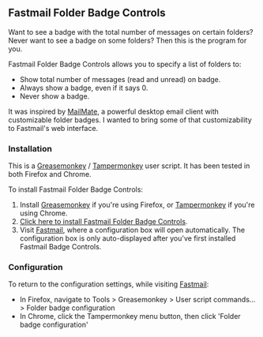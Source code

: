 Fastmail Folder Badge Controls
-----------------------

Want to see a badge with the total number of messages on certain folders? Never want to see a badge on some folders?  Then this is the program for you.

Fastmail Folder Badge Controls allows you to specify a list of folders to:

* Show total number of messages (read and unread) on badge.
* Always show a badge, even if it says 0.
* Never show a badge.

It was inspired by [MailMate](http://freron.com/), a powerful desktop email client with customizable folder badges.  I wanted to bring some of that customizability to Fastmail's web interface.

### Installation

This is a [Greasemonkey](https://addons.mozilla.org/en-us/firefox/addon/greasemonkey/) / [Tampermonkey](https://chrome.google.com/webstore/detail/tampermonkey/dhdgffkkebhmkfjojejmpbldmpobfkfo?hl=en) user script.  It has been tested in both Firefox and Chrome.

To install Fastmail Folder Badge Controls:

1. Install [Greasemonkey](https://addons.mozilla.org/en-us/firefox/addon/greasemonkey/) if you're using Firefox, or [Tampermonkey](https://chrome.google.com/webstore/detail/tampermonkey/dhdgffkkebhmkfjojejmpbldmpobfkfo?hl=en) if you're using Chrome.
2. [Click here to install Fastmail Folder Badge Controls](https://github.com/michaelstepner/fastmail-FolderBadgeControls/raw/master/Fastmail_-_Folder_Badge_Controls.user.js).
3. Visit [Fastmail](https://www.fastmail.com/), where a configuration box will open automatically.  The configuration box is only auto-displayed after you've first installed Fastmail Badge Controls.

### Configuration

To return to the configuration settings, while visiting [Fastmail](https://www.fastmail.com/):

* In Firefox, navigate to Tools > Greasemonkey > User script commands... > Folder badge configuration
* In Chrome, click the Tampermonkey menu button, then click 'Folder badge configuration'

